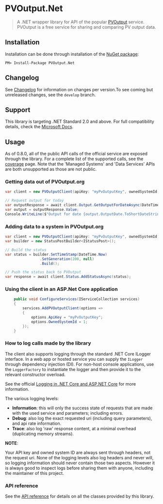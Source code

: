 # PVOutput.Net

> A .NET wrapper library for API of the popular [PVOutput](https://pvoutput.org) service.
> PVOutput is a free service for sharing and comparing PV output data.

## Installation

Installation can be done through installation of the [NuGet package](https://www.nuget.org/packages/PVOutput.Net/):

```posh
PM> Install-Package PVOutput.Net
```

## Changelog

See [Changelog](https://github.com/pyrocumulus/pvoutput.net/blob/main/CHANGELOG.md) for information on changes per version.To see coming but unreleased changes, see the `develop` branch.

## Support

This library is targeting .NET Standard 2.0 and above. For full compatibility details, check the [Microsoft Docs](https://docs.microsoft.com/nl-nl/dotnet/standard/net-standard#net-implementation-support).

## Usage

As of 0.8.0, all of the public API calls of the official service are exposed through the library. For a complete list of the supported calls, see the [coverage](articles/coverage.md) page.
Note that the 'Managed Systems' and 'Data Services' APIs are both unsupported as those are not public.

### Getting data out of PVOutput.org

```csharp
var client = new PVOutputClient(apiKey: "myPvOutputKey", ownedSystemId: 1);

// Request output for today
var outputResponse = await client.Output.GetOutputForDateAsync(DateTime.Today);
var output = outputResponse.Value;
Console.WriteLine($"Output for date {output.OutputDate.ToShortDateString()}, {output.EnergyGenerated} Wh generated");
```

### Adding data to a system in PVOutput.org

```csharp
var client = new PVOutputClient(apiKey: "myPvOutputKey", ownedSystemId: 1);
var builder = new StatusPostBuilder<IStatusPost>();

// Build the status
var status = builder.SetTimeStamp(DateTime.Now)
                .SetGeneration(200, null)
                .Build();

// Push the status back to PVOutput
var response = await client.Status.AddStatusAsync(status);
```

### Using the client in an ASP.Net Core application

```csharp
    public void ConfigureServices(IServiceCollection services)
    {
        services.AddPVOutputClient(options =>
        {
            options.ApiKey = "myPvOutputKey";
            options.OwnedSystemId = 1;
        });
    }
```

### How to log calls made by the library

The client also supports logging through the standard .NET Core ILogger interface.
In a web app or hosted service you can supply the `ILogger` through dependency injection (DI).
For non-host console applications, use the `LoggerFactory` to instantiate the logger and then provide it to the relevant constructor overload.

See the official [Logging in .NET Core and ASP.NET Core](https://docs.microsoft.com/en-us/aspnet/core/fundamentals/logging/?view=aspnetcore-3.1) for more information.

The various logging levels:

- **Information**: this will only the success state of requests that are made with the used service and parameters; including errors.
- **Debug**: also log the exact requested uri (including query parameters), and api rate information.
- **Trace**: also log 'raw' response content, at a minimal overhead (duplicating memory streams).

**NOTE**:

Your API key and owned system ID are always sent through headers, not the request uri. None of the logging levels also log headers and never will, so logging information should never contain those two aspects. However it is always good to inspect logs before sharing them with anyone, including the maintainer of this project.

### API reference

See the [API reference](api/PVOutput.Net.yml) for details on all the classes provided by this library.
